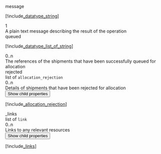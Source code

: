 <div class="property">
    <div class="name">message</div>
    <div class="type">

[!include[_datatype_string](_datatype_string.md)]
</div>
    <div class="occurs">1</div>
    <div class="description">A plain text message describing the result of the operation</div>
</div>
<div class="property">
    <div class="name">queued</div>
    <div class="type">

[!include[_datatype_list_of_string](_datatype_list_of_string.md)]
</div>
    <div class="occurs">0..n</div>
    <div class="description">The references of the shipments that have been successfully queued for allocation</div>
</div>
<div class="property">
    <div class="name">rejected</div>
    <div class="type">list of <code>allocation_rejection</code></div>
    <div class="occurs">0..n</div>
    <div class="description">Details of shipments that have been rejected for allocation</div>
    <div class="dropdown"> 
        <button onclick="dropFunction(this)">Show child properties</button>
        <div class="dropdown-content">

[!include[_allocation_rejection](_allocation_rejection.md)]
</div>
    </div>    
</div>
<div class="property">
    <div class="name">_links</div>
    <div class="type">list of <code>link</code></div>
    <div class="occurs">0..n</div>
    <div class="description">Links to any relevant resources</div>
    <div class="dropdown"> 
        <button onclick="dropFunction(this)">Show child properties</button>
        <div class="dropdown-content">

[!include[_links](_links.md)]
</div>
    </div>    
</div>
